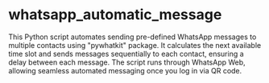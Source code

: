 # whatsapp_automatic_message
This Python script automates sending pre-defined WhatsApp messages to multiple contacts using "pywhatkit" package. It calculates the next available time slot and sends messages sequentially to each contact, ensuring a delay between each message. The script runs through WhatsApp Web, allowing seamless automated messaging once you log in via QR code.
